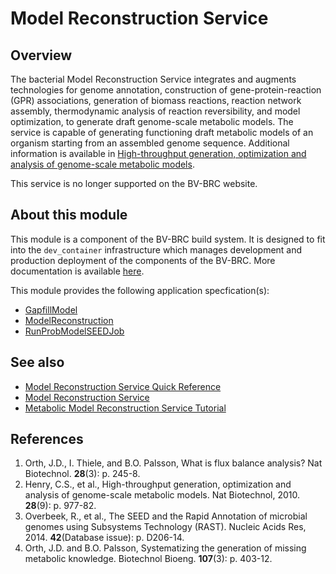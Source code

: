 # Model Reconstruction Service

## Overview

The bacterial Model Reconstruction Service integrates and augments technologies for genome annotation, construction of gene-protein-reaction (GPR) associations, generation of biomass reactions, reaction network assembly, thermodynamic analysis of reaction reversibility, and model optimization, to generate draft genome-scale metabolic models. The service is capable of generating functioning draft metabolic models of an organism starting from an assembled genome sequence. Additional information is available in [High-throughput generation, optimization and analysis of genome-scale metabolic models](https://www.nature.com/nbt/journal/v28/n9/full/nbt.1672.html).

This service is no longer supported on the BV-BRC website.



## About this module

This module is a component of the BV-BRC build system. It is designed to fit into the
`dev_container` infrastructure which manages development and production deployment of
the components of the BV-BRC. More documentation is available [here](https://github.com/BV-BRC/dev_container/tree/master/README.md).

This module provides the following application specfication(s):
* [GapfillModel](app_specs/GapfillModel.md)
* [ModelReconstruction](app_specs/ModelReconstruction.md)
* [RunProbModelSEEDJob](app_specs/RunProbModelSEEDJob.md)


## See also

* [Model Reconstruction Service Quick Reference](https://www.bv-brc.org/docs/quick_references/services/model_reconstruction_service.html)
* [Model Reconstruction Service](https://bv-brc.org/app/Reconstruct.html)
* [Metabolic Model Reconstruction Service Tutorial](https://www.bv-brc.org/docs//tutorial/metabolic_model_reconstruction/metabolic_model_reconstruction.html)



## References

1.	Orth, J.D., I. Thiele, and B.O. Palsson, What is flux balance analysis? Nat Biotechnol. **28**(3): p. 245-8.
2.	Henry, C.S., et al., High-throughput generation, optimization and analysis of genome-scale metabolic models. Nat Biotechnol, 2010. **28**(9): p. 977-82.
3.	Overbeek, R., et al., The SEED and the Rapid Annotation of microbial genomes using Subsystems Technology (RAST). Nucleic Acids Res, 2014. **42**(Database issue): p. D206-14.
4.	Orth, J.D. and B.O. Palsson, Systematizing the generation of missing metabolic knowledge. Biotechnol Bioeng. **107**(3): p. 403-12.

